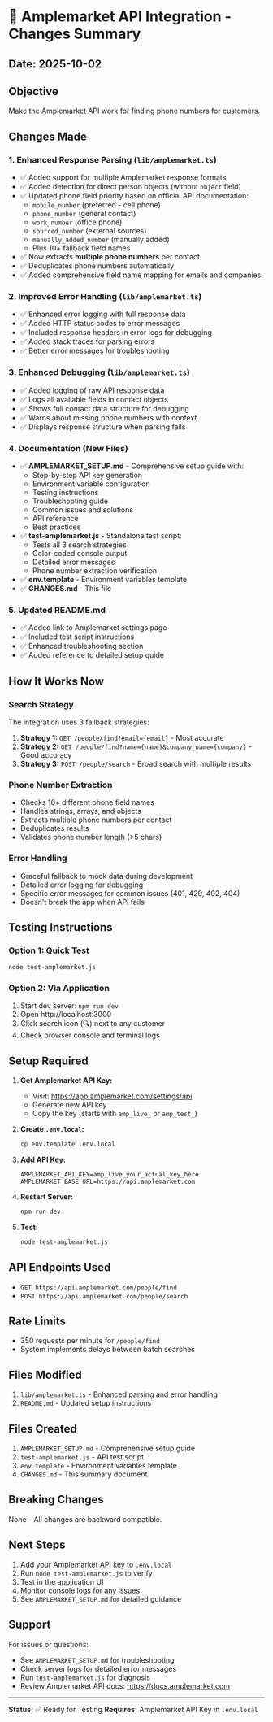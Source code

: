 # 🎯 Amplemarket API Integration - Changes Summary

## Date: 2025-10-02

## Objective
Make the Amplemarket API work for finding phone numbers for customers.

## Changes Made

### 1. **Enhanced Response Parsing** (`lib/amplemarket.ts`)
- ✅ Added support for multiple Amplemarket response formats
- ✅ Added detection for direct person objects (without `object` field)
- ✅ Updated phone field priority based on official API documentation:
  - `mobile_number` (preferred - cell phone)
  - `phone_number` (general contact)
  - `work_number` (office phone)
  - `sourced_number` (external sources)
  - `manually_added_number` (manually added)
  - Plus 10+ fallback field names
- ✅ Now extracts **multiple phone numbers** per contact
- ✅ Deduplicates phone numbers automatically
- ✅ Added comprehensive field name mapping for emails and companies

### 2. **Improved Error Handling** (`lib/amplemarket.ts`)
- ✅ Enhanced error logging with full response data
- ✅ Added HTTP status codes to error messages
- ✅ Included response headers in error logs for debugging
- ✅ Added stack traces for parsing errors
- ✅ Better error messages for troubleshooting

### 3. **Enhanced Debugging** (`lib/amplemarket.ts`)
- ✅ Added logging of raw API response data
- ✅ Logs all available fields in contact objects
- ✅ Shows full contact data structure for debugging
- ✅ Warns about missing phone numbers with context
- ✅ Displays response structure when parsing fails

### 4. **Documentation** (New Files)
- ✅ **AMPLEMARKET_SETUP.md** - Comprehensive setup guide with:
  - Step-by-step API key generation
  - Environment variable configuration
  - Testing instructions
  - Troubleshooting guide
  - Common issues and solutions
  - API reference
  - Best practices
- ✅ **test-amplemarket.js** - Standalone test script:
  - Tests all 3 search strategies
  - Color-coded console output
  - Detailed error messages
  - Phone number extraction verification
- ✅ **env.template** - Environment variables template
- ✅ **CHANGES.md** - This file

### 5. **Updated README.md**
- ✅ Added link to Amplemarket settings page
- ✅ Included test script instructions
- ✅ Enhanced troubleshooting section
- ✅ Added reference to detailed setup guide

## How It Works Now

### Search Strategy
The integration uses 3 fallback strategies:

1. **Strategy 1:** `GET /people/find?email={email}` - Most accurate
2. **Strategy 2:** `GET /people/find?name={name}&company_name={company}` - Good accuracy
3. **Strategy 3:** `POST /people/search` - Broad search with multiple results

### Phone Number Extraction
- Checks 16+ different phone field names
- Handles strings, arrays, and objects
- Extracts multiple phone numbers per contact
- Deduplicates results
- Validates phone number length (>5 chars)

### Error Handling
- Graceful fallback to mock data during development
- Detailed error logging for debugging
- Specific error messages for common issues (401, 429, 402, 404)
- Doesn't break the app when API fails

## Testing Instructions

### Option 1: Quick Test
```bash
node test-amplemarket.js
```

### Option 2: Via Application
1. Start dev server: `npm run dev`
2. Open http://localhost:3000
3. Click search icon (🔍) next to any customer
4. Check browser console and terminal logs

## Setup Required

1. **Get Amplemarket API Key:**
   - Visit: https://app.amplemarket.com/settings/api
   - Generate new API key
   - Copy the key (starts with `amp_live_` or `amp_test_`)

2. **Create `.env.local`:**
   ```bash
   cp env.template .env.local
   ```

3. **Add API Key:**
   ```env
   AMPLEMARKET_API_KEY=amp_live_your_actual_key_here
   AMPLEMARKET_BASE_URL=https://api.amplemarket.com
   ```

4. **Restart Server:**
   ```bash
   npm run dev
   ```

5. **Test:**
   ```bash
   node test-amplemarket.js
   ```

## API Endpoints Used

- `GET https://api.amplemarket.com/people/find`
- `POST https://api.amplemarket.com/people/search`

## Rate Limits
- 350 requests per minute for `/people/find`
- System implements delays between batch searches

## Files Modified

1. `lib/amplemarket.ts` - Enhanced parsing and error handling
2. `README.md` - Updated setup instructions

## Files Created

1. `AMPLEMARKET_SETUP.md` - Comprehensive setup guide
2. `test-amplemarket.js` - API test script
3. `env.template` - Environment variables template
4. `CHANGES.md` - This summary document

## Breaking Changes
None - All changes are backward compatible.

## Next Steps

1. Add your Amplemarket API key to `.env.local`
2. Run `node test-amplemarket.js` to verify
3. Test in the application UI
4. Monitor console logs for any issues
5. See `AMPLEMARKET_SETUP.md` for detailed guidance

## Support

For issues or questions:
- See `AMPLEMARKET_SETUP.md` for troubleshooting
- Check server logs for detailed error messages
- Run `test-amplemarket.js` for diagnosis
- Review Amplemarket API docs: https://docs.amplemarket.com

---

**Status:** ✅ Ready for Testing
**Requires:** Amplemarket API Key in `.env.local`

